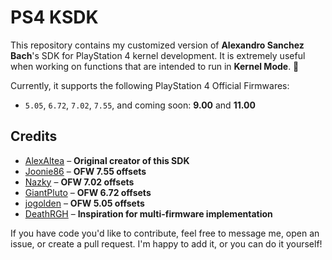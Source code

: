 # PS4 KSDK

This repository contains my customized version of **Alexandro Sanchez Bach**'s SDK for PlayStation 4 kernel development. 
It is extremely useful when working on functions that are intended to run in **Kernel Mode**. 🙂

Currently, it supports the following PlayStation 4 Official Firmwares:

* `5.05`, `6.72`, `7.02`, `7.55`, and coming soon: **9.00** and **11.00**

## Credits

* [AlexAltea](https://github.com/AlexAltea) – **Original creator of this SDK**
* [Joonie86](https://github.com/Joonie86) – **OFW 7.55 offsets**
* [Nazky](https://github.com/Nazky) – **OFW 7.02 offsets**
* [GiantPluto](https://github.com/GiantPluto) – **OFW 6.72 offsets**
* [jogolden](https://github.com/jogolden) – **OFW 5.05 offsets**
* [DeathRGH](https://github.com/DeathRGH) – **Inspiration for multi-firmware implementation**

If you have code you'd like to contribute, feel free to message me, open an issue, or create a pull request. I'm happy to add it, or you can do it yourself!
